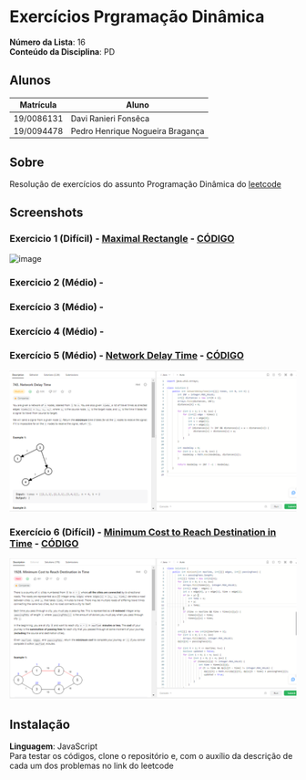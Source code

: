 # Exercícios Prgramação Dinâmica

**Número da Lista**: 16<br>
**Conteúdo da Disciplina**: PD<br>

## Alunos
|Matrícula | Aluno |
| -- | -- |
| 19/0086131  |  Davi Ranieri Fonsêca |
| 19/0094478  |  Pedro Henrique Nogueira Bragança |

## Sobre 
Resolução de exercícios do assunto Programação Dinâmica do [leetcode](https://leetcode.com/)

## Screenshots
### Exercicio 1 (Difícil) - [Maximal Rectangle](https://leetcode.com/problems/maximal-rectangle/description/) - [CÓDIGO](NumberPairs/NumberPairs.js)

![image](https://github.com/projeto-de-algoritmos/ProgramacaoDinamica_Exercicios_dupla16/assets/57445188/cbcabaf3-3183-4da8-88aa-11fed29718b1)


### Exercicio 2 (Médio) - 

### Exercício 3 (Médio) - 

### Exercício 4 (Médio) - 

### Exercício 5 (Médio) - [Network Delay Time](https://leetcode.com/problems/network-delay-time/description/) - [CÓDIGO](NetworkDelayTime/NetworkDelayTime.java)
![image](NetworkDelayTime/NetworkDelayTime.png)

### Exercício 6 (Difícil) - [Minimum Cost to Reach Destination in Time](https://leetcode.com/problems/minimum-cost-to-reach-destination-in-time/description/) - [CÓDIGO](CheapestFlightsWithinKStops/CheapestFlightsWithinKStops.java)
![image](CheapestFlightsWithinKStops/CheapestFlightsWithinKStops.png)


## Instalação 
**Linguagem**: JavaScript<br>
Para testar os códigos, clone o repositório e, com o auxílio da descrição de cada um dos problemas no link do leetcode
